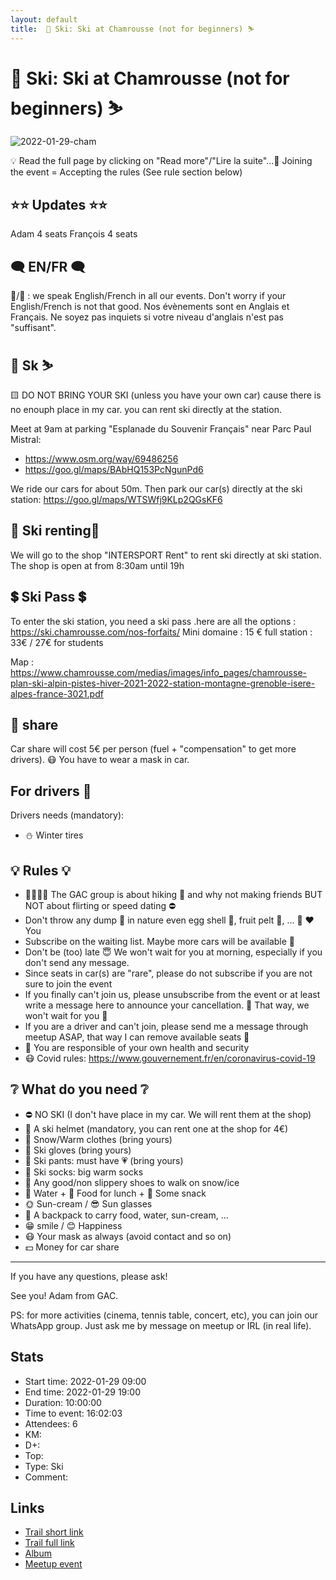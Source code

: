 ```yaml
---
layout: default
title:  🎿 Ski: Ski at Chamrousse (not for beginners) ⛷
---
```


#  🎿 Ski: Ski at Chamrousse (not for beginners) ⛷

![2022-01-29-cham](../img/orig/2022-01-29-cham.jpg)

💡 Read the full page by clicking on "Read more"/"Lire la suite"...💜
Joining the event = Accepting the rules (See rule section below)

##  ⭐⭐ Updates ⭐⭐ 

Adam 4 seats
François 4 seats

##  🗨️ EN/FR 🗨️ 
🦅/🐓 : we speak English/French in all our events. Don't worry if your English/French is not that good. Nos évènements sont en Anglais et Français. Ne soyez pas inquiets si votre niveau d'anglais n'est pas "suffisant".

##  🎿 Sk ⛷ 

🟨 DO NOT BRING YOUR SKI (unless you have your own car) cause there is no enouph place in my car. you can rent ski directly at the station.

Meet at 9am at parking "Esplanade du Souvenir Français" near Parc Paul Mistral:
- https://www.osm.org/way/69486256
- https://goo.gl/maps/BAbHQ153PcNgunPd6

We ride our cars for about 50m. Then park our car(s) directly at the ski station:
https://goo.gl/maps/WTSWfj9KLp2QGsKF6

##  🎿 Ski renting🎿 
We will go to the shop "INTERSPORT Rent" to rent ski directly at ski station. The shop is open at from 8:30am until 19h

##  💲 Ski Pass 💲 
To enter the ski station, you need a ski pass .here are all the options :
https://ski.chamrousse.com/nos-forfaits/
Mini domaine : 15 €
full station : 33€ / 27€ for students

Map : https://www.chamrousse.com/medias/images/info_pages/chamrousse-plan-ski-alpin-pistes-hiver-2021-2022-station-montagne-grenoble-isere-alpes-france-3021.pdf

##  🚗 share 
Car share will cost 5€ per person (fuel + "compensation" to get more drivers). 😷 You have to wear a mask in car.

##  For drivers 🚗 
Drivers needs (mandatory):
- ⛄ Winter tires

##  💡 Rules 💡 
- 🚶‍♀️🚶‍♂️ The GAC group is about hiking 🥾 and why not making friends BUT NOT about flirting or speed dating ⛔
- Don't throw any dump 🚮 in nature even egg shell 🥚, fruit pelt 🍌, ... 🌳 ❤️ You
- Subscribe on the waiting list. Maybe more cars will be available 🚗
- Don't be (too) late 😇 We won't wait for you at morning, especially if you don't send any message.
- Since seats in car(s) are "rare", please do not subscribe if you are not sure to join the event
- If you finally can't join us, please unsubscribe from the event or at least write a message here to announce your cancellation. 💜 That way, we won't wait for you 💜
- If you are a driver and can't join, please send me a message through meetup ASAP, that way I can remove available seats 🚗
- 💟 You are responsible of your own health and security
- 😷 Covid rules: https://www.gouvernement.fr/en/coronavirus-covid-19

##  ❔ What do you need ❔ 
- ⛔ NO SKI (I don't have place in my car. We will rent them at the shop)
- 🧢 A ski helmet (mandatory, you can rent one at the shop for 4€)
- 🧥 Snow/Warm clothes (bring yours)
- 🧤 Ski gloves (bring yours)
- 👖 Ski pants: must have 💗 (bring yours)
- 🧦 Ski socks: big warm socks
- 🥾 Any good/non slippery shoes to walk on snow/ice
- 🧃 Water + 🥪 Food for lunch + 🍫 Some snack
- 🌞 Sun-cream / 😎 Sun glasses
- 🎒 A backpack to carry food, water, sun-cream, ...
- 😁 smile / 😊 Happiness
- 😷 Your mask as always (avoid contact and so on)
- 💵 Money for car share

-----------------------
If you have any questions, please ask!

See you! Adam from GAC.

PS: for more activities (cinema, tennis table, concert, etc), you can join our WhatsApp group. Just ask me by message on meetup or IRL (in real life).

## Stats

- Start time: 2022-01-29 09:00
- End time: 2022-01-29 19:00
- Duration: 10:00:00
- Time to event: 16:02:03
- Attendees: 6
- KM: 
- D+: 
- Top: 
- Type: Ski
- Comment: 

## Links

- [Trail short link]()
- [Trail full link]()
- [Album](https://binnette.github.io/GacImg2022/2022-01-29-🎿-Ski-Ski-at-Chamrousse-not-for-beginners-⛷.html)
- [Meetup event](https://www.meetup.com/grenoble-adventure-club-english-french/events/283550329/)
